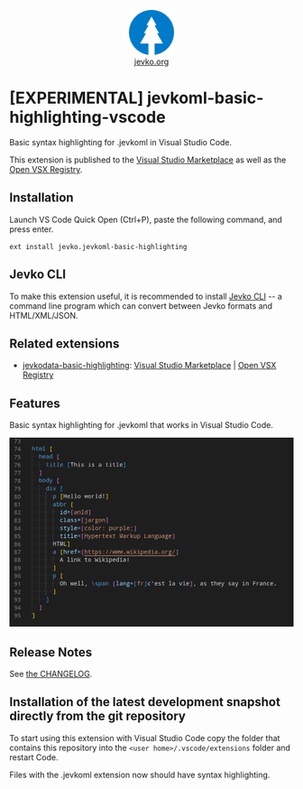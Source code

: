 <p align="center" style="text-align: center;">
<img src="jevkoml.png" width="80" height="80" /><br/>
<a href="https://jevko.org">jevko.org</a>
</p>

# [EXPERIMENTAL] jevkoml-basic-highlighting-vscode

Basic syntax highlighting for .jevkoml in Visual Studio Code.

This extension is published to the [Visual Studio Marketplace](https://marketplace.visualstudio.com/items?itemName=jevko.jevkoml-basic-highlighting) as well as the [Open VSX Registry](https://open-vsx.org/extension/jevko/jevkoml-basic-highlighting).

## Installation

Launch VS Code Quick Open (Ctrl+P), paste the following command, and press enter.

```
ext install jevko.jevkoml-basic-highlighting
```

## Jevko CLI

To make this extension useful, it is recommended to install [Jevko CLI](https://github.com/jevko/jevko-cli) -- a command line program which can convert between Jevko formats and HTML/XML/JSON.

## Related extensions

* [jevkodata-basic-highlighting](https://github.com/jevko/jevkodata-basic-highlighting-vscode): [Visual Studio Marketplace](https://marketplace.visualstudio.com/items?itemName=jevko.jevkodata-basic-highlighting) | [Open VSX Registry](https://open-vsx.org/extension/jevko/jevkodata-basic-highlighting)

## Features

Basic syntax highlighting for .jevkoml that works in Visual Studio Code.

![screenshot](screenshot.png)

<!-- Includes experimental support for heredocs. -->

<!-- todo: expand on heredocs -->

<!-- ## Requirements

If you have any requirements or dependencies, add a section describing those and how to install and configure them. -->

<!-- ## Extension Settings

Include if your extension adds any VS Code settings through the `contributes.configuration` extension point.

For example:

This extension contributes the following settings:

* `myExtension.enable`: enable/disable this extension
* `myExtension.thing`: set to `blah` to do something -->

<!-- ## Known Issues

There is an unfixable bug where only the lines that contain an opening bracket `[` in Jevko prefixes are properly highlighted.

Other lines look the same as suffixes.

Here is an illustration:

![screenshot of the bug](screenshot-bug.png)

This is impossible to workaround, because TextMate grammars used by Visual Studio Code for basic highlighting are line-oriented, while Jevko is not.

However Visual Studio Code allows more advanced extensions for semantic highlighting which have no such limitations. Once such an extension for Jevko is published, this one will be deprecated. -->

## Release Notes

See [the CHANGELOG](CHANGELOG.md).

## Installation of the latest development snapshot directly from the git repository

To start using this extension with Visual Studio Code copy the folder that contains this repository into the `<user home>/.vscode/extensions` folder and restart Code.

Files with the .jevkoml extension now should have syntax highlighting.